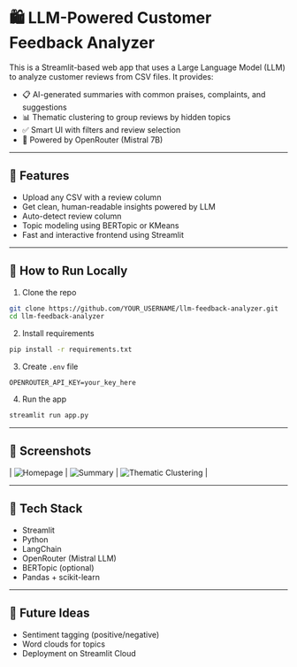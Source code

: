 # 🛍️ LLM-Powered Customer Feedback Analyzer

This is a Streamlit-based web app that uses a Large Language Model (LLM) to analyze customer reviews from CSV files. It provides:

- 📋 AI-generated summaries with common praises, complaints, and suggestions
- 📊 Thematic clustering to group reviews by hidden topics
- ✅ Smart UI with filters and review selection
- 🧠 Powered by OpenRouter (Mistral 7B)

---

## 🔧 Features

- Upload any CSV with a review column
- Get clean, human-readable insights powered by LLM
- Auto-detect review column
- Topic modeling using BERTopic or KMeans
- Fast and interactive frontend using Streamlit

---

## 🚀 How to Run Locally

1. Clone the repo  
```bash
git clone https://github.com/YOUR_USERNAME/llm-feedback-analyzer.git
cd llm-feedback-analyzer
```

2. Install requirements  
```bash
pip install -r requirements.txt
```

3. Create `.env` file  
```env
OPENROUTER_API_KEY=your_key_here
```

4. Run the app  
```bash
streamlit run app.py
```

---

## 📸 Screenshots

| ![Homepage](screenshots/homepage.png) | ![Summary](screenshots/result.png) | ![Thematic Clustering](screenshots/result1.png) |


---

## 📌 Tech Stack

- Streamlit
- Python
- LangChain
- OpenRouter (Mistral LLM)
- BERTopic (optional)
- Pandas + scikit-learn

---

## 🧠 Future Ideas

- Sentiment tagging (positive/negative)
- Word clouds for topics
- Deployment on Streamlit Cloud